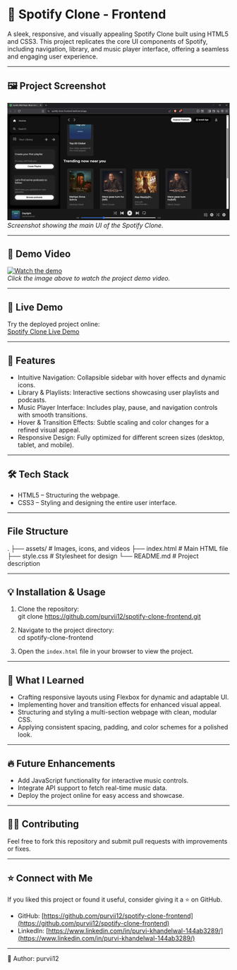 # 🎵 Spotify Clone - Frontend

A sleek, responsive, and visually appealing Spotify Clone built using HTML5 and CSS3. This project replicates the core UI components of Spotify, including navigation, library, and music player interface, offering a seamless and engaging user experience.

---

## 🖼️ Project Screenshot

![Spotify Clone Screenshot](./assets/spotifyclone-photo.png)  
*Screenshot showing the main UI of the Spotify Clone.*

---

## 🎥 Demo Video

[![Watch the demo](./assets/demo-thumbnail.jpg)](./assets/spotify-clone-demo.mp4)  
*Click the image above to watch the project demo video.*

---

## 🚀 Live Demo

Try the deployed project online:  
[Spotify Clone Live Demo](https://spotify-clone-frontend-weld.vercel.app/)

---

## 🚩 Features

- Intuitive Navigation: Collapsible sidebar with hover effects and dynamic icons.  
- Library & Playlists: Interactive sections showcasing user playlists and podcasts.  
- Music Player Interface: Includes play, pause, and navigation controls with smooth transitions.  
- Hover & Transition Effects: Subtle scaling and color changes for a refined visual appeal.  
- Responsive Design: Fully optimized for different screen sizes (desktop, tablet, and mobile).  

---

## 🛠️ Tech Stack

- HTML5 – Structuring the webpage.  
- CSS3 – Styling and designing the entire user interface.  

---

## File Structure
.
├── assets/      # Images, icons, and videos
├── index.html   # Main HTML file
├── style.css    # Stylesheet for design
└── README.md    # Project description



---

## 💡 Installation & Usage

1. Clone the repository:  
git clone https://github.com/purvii12/spotify-clone-frontend.git

2. Navigate to the project directory:  
cd spotify-clone-frontend

3. Open the `index.html` file in your browser to view the project.

---

## 🎯 What I Learned

- Crafting responsive layouts using Flexbox for dynamic and adaptable UI.  
- Implementing hover and transition effects for enhanced visual appeal.  
- Structuring and styling a multi-section webpage with clean, modular CSS.  
- Applying consistent spacing, padding, and color schemes for a polished look.  

---

## 🔥 Future Enhancements

- Add JavaScript functionality for interactive music controls.  
- Integrate API support to fetch real-time music data.  
- Deploy the project online for easy access and showcase.  

---

## 👩‍💻 Contributing

Feel free to fork this repository and submit pull requests with improvements or fixes.

---

## ⭐ Connect with Me

If you liked this project or found it useful, consider giving it a ⭐ on GitHub.

- GitHub: [https://github.com/purvii12/spotify-clone-frontend](https://github.com/purvii12/spotify-clone-frontend)  
- LinkedIn: [https://www.linkedin.com/in/purvi-khandelwal-144ab3289/](https://www.linkedin.com/in/purvi-khandelwal-144ab3289/)

---

🚀 Author: purvii12


